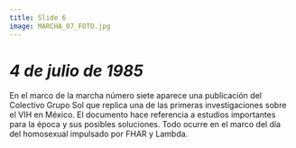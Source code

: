 ```yaml
---
title: Slide 6
image: MARCHA_07_FOTO.jpg
---
```


# _4 de julio de 1985_

En el marco de la marcha número siete aparece una publicación del Colectivo Grupo Sol que replica una de las primeras investigaciones sobre el VIH en México. El documento hace referencia a estudios importantes para la época y sus posibles soluciones. Todo ocurre en el marco del día del homosexual impulsado por FHAR y Lambda.


